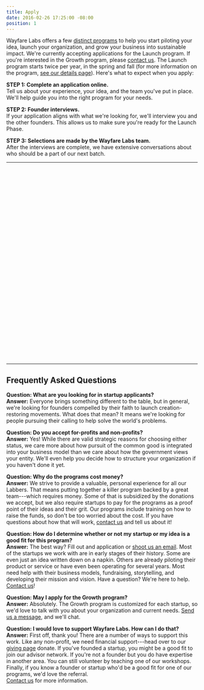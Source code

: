 ```yaml
---
title: Apply
date: 2016-02-26 17:25:00 -08:00
position: 1
---
```


Wayfare Labs offers a few [distinct programs](http://wayfarelabs.org/programs) to help you start piloting your idea, launch your organization, and grow your business into sustainable impact. We're currently accepting applications for the Launch program. If you're interested in the Growth program, please [contact us](/contact). The Launch program starts twice per year, in the spring and fall (for more information on the program, [see our details page](/programs)). Here's what to expect when you apply:

**STEP 1: Complete an application online.**  
Tell us about your experience, your idea, and the team you've put in place. We'll help guide you into the right program for your needs.

**STEP 2: Founder interviews.**  
If your application aligns with what we're looking for, we'll interview you and the other founders. This allows us to make sure you're ready for the Launch Phase.

**STEP 3: Selections are made by the Wayfare Labs team.**  
After the interviews are complete, we have extensive conversations about who should be a part of our next batch.

---

<div class="typeform-widget" data-url="https://wayfare.typeform.com/to/gRbyfY" data-text="Wayfare Labs Launch Program Application" style="width:100%;height:500px;"></div>
<script>(function(){var qs,js,q,s,d=document,gi=d.getElementById,ce=d.createElement,gt=d.getElementsByTagName,id='typef_orm',b='https://s3-eu-west-1.amazonaws.com/share.typeform.com/';if(!gi.call(d,id)){js=ce.call(d,'script');js.id=id;js.src=b+'widget.js';q=gt.call(d,'script')[0];q.parentNode.insertBefore(js,q)}})()</script>

---

## Frequently Asked Questions

**Question: What are you looking for in startup applicants?**  
**Answer:** Everyone brings something different to the table, but in general, we're looking for founders compelled by their faith to launch creation-restoring movements. What does that mean? It means we're looking for people pursuing their calling to help solve the world's problems.

**Question: Do you accept for-profits and non-profits?**  
**Answer:** Yes! While there are valid strategic reasons for choosing either status, we care more about how pursuit of the common good is integrated into your business model than we care about how the government views your entity. We'll even help you decide how to structure your organization if you haven't done it yet.

**Question: Why do the programs cost money?**  
**Answer:** We strive to provide a valuable, personal experience for all our Labbers. That means putting together a killer program backed by a great team---which requires money. Some of that is subsidized by the donations we accept, but we also require startups to pay for the programs as a proof point of their ideas and their grit. Our programs include training on how to raise the funds, so don't be too worried about the cost. If you have questions about how that will work, [contact us](/contact) and tell us about it!

**Question: How do I determine whether or not my startup or my idea is a good fit for this program?**  
**Answer:** The best way? Fill out and application or [shoot us an email](/contact). Most of the startups we work with are in early stages of their history. Some are even just an idea written down on a napkin. Others are already piloting their product or service or have even been operating for several years. Most need help with their business models, fundraising, storytelling, and developing their mission and vision. Have a question? We're here to help. [Contact us](/contact)!

**Question: May I apply for the Growth program?**  
**Answer:** Absolutely. The Growth program is customized for each startup, so we'd love to talk with you about your organization and current needs. [Send us a message](/contact), and we'll chat.

**Question: I would love to support Wayfare Labs. How can I do that?**  
**Answer:** First off, thank you! There are a number of ways to support this work. Like any non-profit, we need financial support---head over to our [giving page](http://wayfarelabs.givingfuel.com/general-fund) donate. If you've founded a startup, you might be a good fit to join our advisor network. If you're not a founder but you do have expertise in another area. You can still volunteer by teaching one of our workshops.  
Finally, if you know a founder or startup who'd be a good fit for one of our programs, we'd love the referral.  
[Contact us](/contact) for more information.
